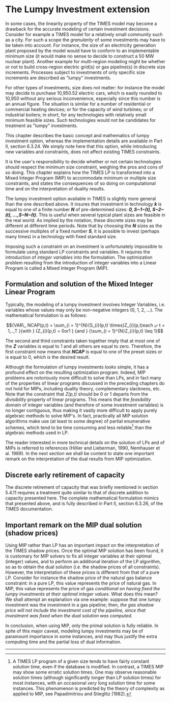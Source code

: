 # The Lumpy Investment extension

In some cases, the linearity property of the TIMES model may become a
drawback for the accurate modeling of certain investment decisions.
Consider for example a TIMES model for a relatively small community such
as a city. For such a scope the *granularity* of some investments may
have to be taken into account. For instance, the size of an electricity
generation plant proposed by the model would have to conform to an
implementable minimum size (it would make no sense to decide to
construct a 50 MW nuclear plant). Another example for multi-region
modeling might be whether or not to build cross-region electric grid(s)
or gas pipeline(s) in discrete size increments. Processes subject to
investments of only specific size increments are described as "lumpy"
investments.

For other types of investments, size does not matter: for instance the
model may decide to purchase 10,950.52 electric cars, which is easily
rounded to 10,950 without any serious inconvenience, especially since
this number is an annual figure. The situation is similar for a number
of residential or commercial heating devices; or for the capacity of
wind turbines; or of industrial boilers; in short, for any technologies
with relatively small minimum feasible sizes. Such technologies would
not be candidates for treatment as "lumpy" investments.

This chapter describes the basic concept and mathematics of lumpy
investment option, whereas the implementation details are available in
Part II, section 6.3.24. We simply note here that this option, while
introducing new variables and constraints, does not affect existing
TIMES constraints.

It is the user's responsibility to decide whether or not certain
technologies should respect the minimum size constraint, weighing the
pros and cons of so doing. This chapter explains how the TIMES LP is
transformed into a Mixed Integer Program (MIP) to accommodate minimum or
multiple size constraints, and states the consequences of so doing on
computational time and on the interpretation of duality results.

The lumpy investment option available in TIMES is slightly more general
than the one described above. It insures that investment in technology
***k*** is equal to one of a finite number ***N*** of pre-determined
sizes: ***0, S~1~(t), S~2~(t), ...,S~N~(t).*** This is useful when
several typical plant sizes are feasible in the real world. As implied
by the notation, these discrete sizes may be different at different time
periods. Note that by choosing the ***N*** sizes as the successive
multiples of a fixed number ***S***, it is possible to invest (perhaps
many times) in a technology with fixed standard size.

Imposing such a constraint on an investment is unfortunately impossible
to formulate using standard LP constraints and variables. It requires
the introduction of *integer variables* into the formulation. The
optimization problem resulting from the introduction of integer
variables into a Linear Program is called a Mixed Integer Program (MIP).

## Formulation and solution of the Mixed Integer Linear Program

Typically, the modeling of a lumpy investment involves Integer
Variables, i.e. variables whose values may only be non-negative integers
(0, 1, 2, ...). The mathematical formulation is as follows:

$${VAR\_ NCAP(p,t) = \sum_{i = 1}^{N}{S_{i}(p,t) \times}Z_{i}(p,t)each ⥂ t = 1,..,T
}{with
}
{Z_{i}(p,t) = 0or1
}
{and
}
{\sum_{i = 1}^{N}Z_{i}(p,t) \leq 1}$$

The second and third constraints taken together imply that at most one
of the ***Z*** variables is equal to 1 and all others are equal to zero.
Therefore, the first constraint now means that ***NCAP*** is equal to
one of the preset sizes or is equal to 0, which is the desired result.

Although the formulation of lumpy investments *looks* simple, it has a
profound effect on the resulting optimization program. Indeed, MIP
problems are notoriously more difficult to solve than LPs, and in fact
many of the properties of linear programs discussed in the preceding
chapters do not hold for MIPs, including duality theory, complementary
slackness, etc. Note that the constraint that *Z(p,t)* should be 0 or 1
departs from the *divisibility* property of linear programs. This means
that the *feasibility domain* of integer variables (and therefore of
some investment variables) is no longer contiguous, thus making it
vastly more difficult to apply purely algebraic methods to solve MIP's.
In fact, practically all MIP solution algorithms make use (at least to
some degree) of partial enumerative schemes, which tend to be time
consuming and less reliable[^36] than the algebraic methods used in LP.

The reader interested in more technical details on the solution of LPs
and of MIPs is referred to references (Hillier and Lieberman, 1990,
Nemhauser et al. 1989). In the next section we shall be content to state
one important remark on the interpretation of the dual results from MIP
optimization.

## Discrete early retirement of capacity

The discrete retirement of capacity that was briefly mentioned in
section 5.4.11 requires a treatment quite similar to that of discrete
addition to capacity presented here. The complete mathematical
formulation mimics that presented above, and is fully described in Part
II, section 6.3.26, of the TIMES documentation.

## Important remark on the MIP dual solution (shadow prices)

Using MIP rather than LP has an important impact on the interpretation
of the TIMES shadow prices. Once the optimal MIP solution has been
found, it is customary for MIP solvers to fix all integer variables at
their optimal (integer) values, and to perform an additional iteration
of the LP algorithm, so as to obtain the dual solution (i.e. the shadow
prices of all constraints). However, the interpretation of these prices
is different from that of a pure LP. Consider for instance the shadow
price of the natural gas balance constraint: in a pure LP, this value
represents the price of natural gas. In MIP, this value represents the
price of gas *conditional on having fixed the lumpy investments at their
optimal integer values.* What does this mean? We shall attempt an
explanation via one example: suppose that one lumpy investment was the
investment in a gas pipeline; then, *the gas shadow price will not
include the investment cost of the pipeline, since that investment was
fixed when the dual solution was computed*.

In conclusion, when using MIP, only the primal solution is fully
reliable. In spite of this major caveat, modeling lumpy investments may
be of paramount importance in some instances, and may thus justify the
extra computing time and the partial loss of dual information.


------------

[^36]: A TIMES LP program of a given size tends to have fairly constant solution time, even if the database is modified. In contrast, a TIMES MIP may show some erratic solution times. One may observe reasonable solution times (although significantly longer than LP solution times) for most instances, with an occasional *very* long solution time for some instances. This phenomenon is predicted by the theory of complexity as applied to MIP, see Papadimitriou and Stieglitz (1982).
